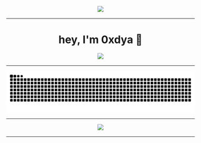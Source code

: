 
<p align="center">
  <img src="https://github.com/0xdya/0xdya/1.gif" width="200px"/>
</p>

---
<h1 align="center">hey, I'm 0xdya 🌌</h1>

<p align="center">
  <img src="https://readme-typing-svg.demolab.com?font=Fira+Code&size=24&pause=1000&color=58A6FF&center=true&vCenter=true&width=500&lines=Cybersecurity+Specialist;Full+Stack+Developer;Linux+User;Writer..." />
  </p>

---


<p align="center">
  <img src="https://github.com/0xdya/0xdya/blob/output/github-snake-dark.svg" />
</p>

---
<p align="center">
  <img src="https://github-readme-activity-graph.vercel.app/graph?username=0xdya&bg_color=0d1117&color=58a6ff&line=2d96ff&point=ffffff&area=true&hide_border=true" />
</p>



---
